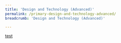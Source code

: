```yaml
---
title: 'Design and Technology (Advanced)'
permalink: /primary-design-and-technology-advanced/
breadcrumb: 'Design and Technology (Advanced)'

---
```


[test](/placeholder-primary-design-and-technology-advanced/)

